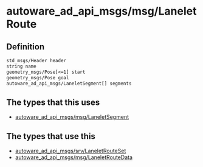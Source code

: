 # autoware_ad_api_msgs/msg/LaneletRoute

## Definition

```txt
std_msgs/Header header
string name
geometry_msgs/Pose[<=1] start
geometry_msgs/Pose goal
autoware_ad_api_msgs/LaneletSegment[] segments
```

## The types that this uses

- [autoware_ad_api_msgs/msg/LaneletSegment](../../autoware_ad_api_msgs/msg/lanelet_segment.md)

## The types that use this

- [autoware_ad_api_msgs/srv/LaneletRouteSet](../../autoware_ad_api_msgs/srv/lanelet_route_set.md)
- [autoware_ad_api_msgs/msg/LaneletRouteData](../../autoware_ad_api_msgs/msg/lanelet_route_data.md)
